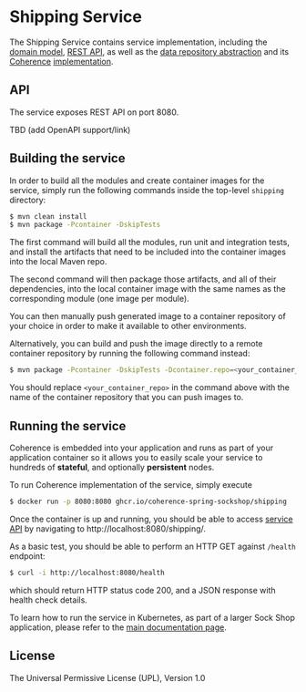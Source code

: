 # Shipping Service

The Shipping Service contains service implementation, including the
[domain model](./src/main/java/io/spring/examples/sockshop/shipping/Shipment.java),
[REST API](./src/main/java/io/spring/examples/sockshop/shipping/ShippingResource.java), as well as the
[data repository abstraction](./src/main/java/io/spring/examples/sockshop/shipping/ShipmentRepository.java)
and its [Coherence](https://coherence.java.net/) [implementation](./src/main/java/io/spring/examples/sockshop/shipping/CoherenceShipmentRepository.java).

## API

The service exposes REST API on port 8080. 

TBD (add OpenAPI support/link)

## Building the service

In order to build all the modules and create container images for the service, simply run the 
following commands inside the top-level `shipping` directory:

```bash
$ mvn clean install
$ mvn package -Pcontainer -DskipTests
```

The first command will build all the modules, run unit and integration tests, and install the
artifacts that need to be included into the container images into the local Maven repo.

The second command will then package those artifacts, and all of their dependencies, into
the local container image with the same names as the corresponding module (one image per module).

You can then manually push generated image to a container repository of your choice in order
to make it available to other environments.

Alternatively, you can build and push the image directly to a remote container repository by
running the following command instead:

```bash
$ mvn package -Pcontainer -DskipTests -Dcontainer.repo=<your_container_repo> -Djib.goal=build
```

You should replace `<your_container_repo>` in the command above with the name of the 
container repository that you can push images to.

## Running the service

Coherence is embedded into your application and runs as part
of your application container so it allows you to easily scale your service to hundreds of **stateful**,
and optionally **persistent** nodes.

To run Coherence implementation of the service, simply execute

```bash
$ docker run -p 8080:8080 ghcr.io/coherence-spring-sockshop/shipping
```

Once the container is up and running, you should be able to access [service API](./README.md#api)
by navigating to http://localhost:8080/shipping/.

As a basic test, you should be able to perform an HTTP GET against `/health` endpoint:

```bash
$ curl -i http://localhost:8080/health
```
which should return HTTP status code 200, and a JSON response with health check details.

To learn how to run the service in Kubernetes, as part of a larger Sock Shop application,
please refer to the [main documentation page](../README.md).

## License

The Universal Permissive License (UPL), Version 1.0
